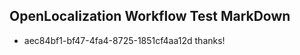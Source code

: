 ## OpenLocalization Workflow Test MarkDown
* aec84bf1-bf47-4fa4-8725-1851cf4aa12d 
thanks!<!--HONumber=Feb16_HO4-->

